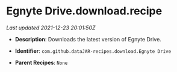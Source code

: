 # Egnyte Drive.download.recipe

_Last updated 2021-12-23 20:01:50Z_

- **Description**: Downloads the latest version of Egnyte Drive.

- **Identifier**: `com.github.dataJAR-recipes.download.Egnyte Drive`

- **Parent Recipes**: `None`
